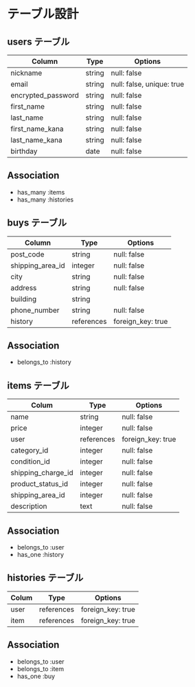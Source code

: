 # テーブル設計

## users テーブル

| Column               | Type   | Options                   |
| --------             | ------ | -----------               |
| nickname             | string | null: false               |
| email                | string | null: false, unique: true |
| encrypted_password   | string | null: false               |
| first_name           | string | null: false               |
| last_name            | string | null: false               |
| first_name_kana      | string | null: false               |
| last_name_kana       | string | null: false               |
| birthday             | date   | null: false               |

## Association

- has_many :items
- has_many :histories



## buys テーブル

|  Column           | Type        | Options                        |
| --------          | ------      | ---------------------------    |
| post_code         | string	    | null: false                    |
| shipping_area_id  | integer	    | null: false                    |
| city              | string	    | null: false                    |
| address           | string	    | null: false                    |
| building          | string      |                                |
| phone_number      | string      | null: false                    |
| history           | references  | foreign_key: true              |

## Association

- belongs_to :history


## items テーブル

| Colum              | Type        | Options            |
| --------           | ------      | -----------        |
| name               | string      | null: false        |
| price              | integer     | null: false        |
| user               | references  | foreign_key: true  | 
| category_id        | integer     | null: false        |
| condition_id       | integer     | null: false        |
| shipping_charge_id | integer     | null: false        |
| product_status_id  | integer     | null: false        |
| shipping_area_id   | integer     | null: false        |
| description        | text        | null: false        |

## Association

- belongs_to :user 
- has_one :history


## histories テーブル

| Colum              | Type           | Options            |
| --------           | ------         | -----------        |
| user               | references     | foreign_key: true  |
| item               | references     | foreign_key: true  |

## Association

- belongs_to :user
- belongs_to :item
- has_one :buy


